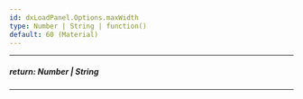 ```yaml
---
id: dxLoadPanel.Options.maxWidth
type: Number | String | function()
default: 60 (Material)
---
```

---
##### return: Number | String
<!-- %return% -->

---

<!-- %fullDescription% -->

<!-- import * from 'api-reference\10 UI Widgets\dxOverlay\1 Configuration\maxWidth.md' -->